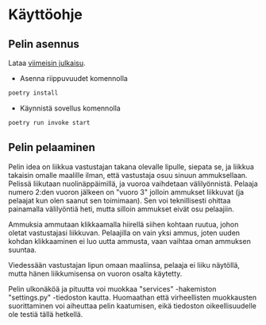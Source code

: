 # Käyttöohje

## Pelin asennus

Lataa [viimeisin julkaisu](https://github.com/Robomarti/harjoitustyo/releases/latest).

- Asenna riippuvuudet komennolla 
```bash
poetry install
```

- Käynnistä sovellus komennolla 
```bash
poetry run invoke start
```

## Pelin pelaaminen
Pelin idea on liikkua vastustajan takana olevalle lipulle, siepata se, ja liikkua takaisin omalle maalille ilman, että vastustaja osuu sinuun ammuksellaan. Pelissä liikutaan nuolinäppäimillä, ja vuoroa vaihdetaan välilyönnistä. Pelaaja numero 2:den vuoron jälkeen on "vuoro 3" jolloin ammukset liikkuvat (ja pelaajat kun olen saanut sen toimimaan).
Sen voi teknillisesti ohittaa painamalla välilyöntiä heti, mutta silloin ammukset eivät osu pelaajiin. 

Ammuksia ammutaan klikkaamalla hiirellä siihen kohtaan ruutua, johon oletat
vastustajasi liikkuvan. Pelaajilla on vain yksi ammus, joten uuden kohdan klikkaaminen ei luo uutta ammusta, vaan vaihtaa oman ammuksen suuntaa.

Viedessään vastustajan lipun omaan maaliinsa, pelaaja ei liiku näytöllä, mutta hänen liikkumisensa on vuoron osalta käytetty.

Pelin ulkonäköä ja pituutta voi muokkaa "services" -hakemiston "settings.py" -tiedoston kautta. Huomaathan että virheellisten muokkausten suorittaminen voi aiheuttaa pelin kaatumisen, eikä tiedoston oikeellisuudelle ole testiä tällä hetkellä.